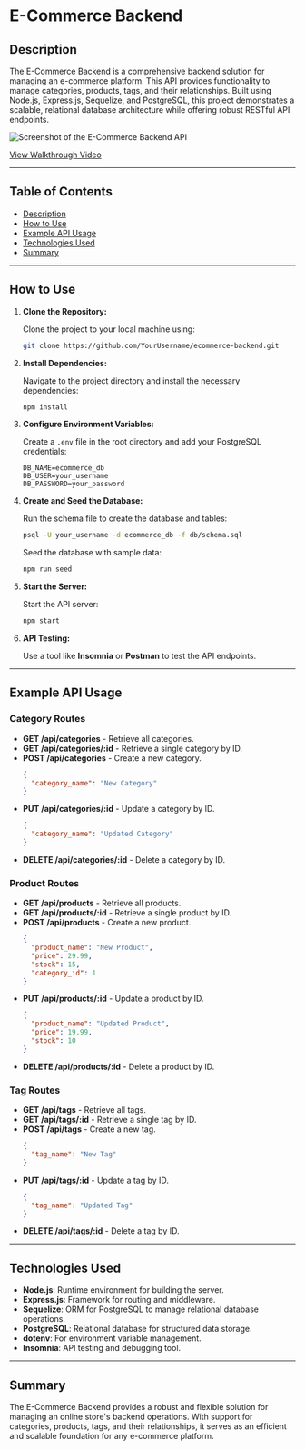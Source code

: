 
# E-Commerce Backend

## Description

The E-Commerce Backend is a comprehensive backend solution for managing an e-commerce platform. This API provides functionality to manage categories, products, tags, and their relationships. Built using Node.js, Express.js, Sequelize, and PostgreSQL, this project demonstrates a scalable, relational database architecture while offering robust RESTful API endpoints.

![Screenshot of the E-Commerce Backend API](assets/ecommerce-backend.png)

[View Walkthrough Video](https://drive.google.com/file/d/your-demo-link/view?usp=sharing)

---

## Table of Contents

- [Description](#description)
- [How to Use](#how-to-use)
- [Example API Usage](#example-api-usage)
- [Technologies Used](#technologies-used)
- [Summary](#summary)

---

## How to Use

1. **Clone the Repository:**

   Clone the project to your local machine using:

   ```bash
   git clone https://github.com/YourUsername/ecommerce-backend.git
   ```

2. **Install Dependencies:**

   Navigate to the project directory and install the necessary dependencies:

   ```bash
   npm install
   ```

3. **Configure Environment Variables:**

   Create a `.env` file in the root directory and add your PostgreSQL credentials:

   ```env
   DB_NAME=ecommerce_db
   DB_USER=your_username
   DB_PASSWORD=your_password
   ```

4. **Create and Seed the Database:**

   Run the schema file to create the database and tables:

   ```bash
   psql -U your_username -d ecommerce_db -f db/schema.sql
   ```

   Seed the database with sample data:

   ```bash
   npm run seed
   ```

5. **Start the Server:**

   Start the API server:

   ```bash
   npm start
   ```

6. **API Testing:**

   Use a tool like **Insomnia** or **Postman** to test the API endpoints.

---

## Example API Usage

### **Category Routes**

- **GET /api/categories** - Retrieve all categories.
- **GET /api/categories/:id** - Retrieve a single category by ID.
- **POST /api/categories** - Create a new category.
  ```json
  {
    "category_name": "New Category"
  }
  ```
- **PUT /api/categories/:id** - Update a category by ID.
  ```json
  {
    "category_name": "Updated Category"
  }
  ```
- **DELETE /api/categories/:id** - Delete a category by ID.

### **Product Routes**

- **GET /api/products** - Retrieve all products.
- **GET /api/products/:id** - Retrieve a single product by ID.
- **POST /api/products** - Create a new product.
  ```json
  {
    "product_name": "New Product",
    "price": 29.99,
    "stock": 15,
    "category_id": 1
  }
  ```
- **PUT /api/products/:id** - Update a product by ID.
  ```json
  {
    "product_name": "Updated Product",
    "price": 19.99,
    "stock": 10
  }
  ```
- **DELETE /api/products/:id** - Delete a product by ID.

### **Tag Routes**

- **GET /api/tags** - Retrieve all tags.
- **GET /api/tags/:id** - Retrieve a single tag by ID.
- **POST /api/tags** - Create a new tag.
  ```json
  {
    "tag_name": "New Tag"
  }
  ```
- **PUT /api/tags/:id** - Update a tag by ID.
  ```json
  {
    "tag_name": "Updated Tag"
  }
  ```
- **DELETE /api/tags/:id** - Delete a tag by ID.

---

## Technologies Used

- **Node.js**: Runtime environment for building the server.
- **Express.js**: Framework for routing and middleware.
- **Sequelize**: ORM for PostgreSQL to manage relational database operations.
- **PostgreSQL**: Relational database for structured data storage.
- **dotenv**: For environment variable management.
- **Insomnia**: API testing and debugging tool.

---

## Summary

The E-Commerce Backend provides a robust and flexible solution for managing an online store's backend operations. With support for categories, products, tags, and their relationships, it serves as an efficient and scalable foundation for any e-commerce platform.
